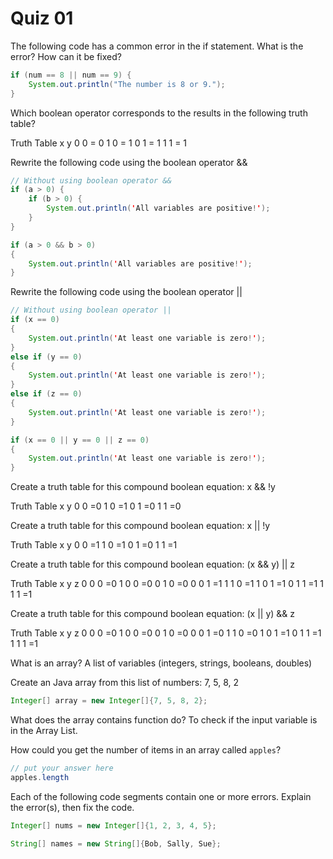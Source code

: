 # Quiz 01

The following code has a common error in the if statement. What is the error? How can it be fixed?

```java
if (num == 8 || num == 9) {
	System.out.println("The number is 8 or 9.");
}
```

Which boolean operator corresponds to the results in the following truth table?

Truth Table
x y
0 0 = 0
1 0 = 1
0 1 = 1
1 1 = 1

Rewrite the following code using the boolean operator &&

```java
// Without using boolean operator &&
if (a > 0) {
	if (b > 0) {
		System.out.println('All variables are positive!');
	}
}
```

```java
if (a > 0 && b > 0)
{
	System.out.println('All variables are positive!');
}
```

Rewrite the following code using the boolean operator ||

```java
// Without using boolean operator ||
if (x == 0)
{
	System.out.println('At least one variable is zero!');
}
else if (y == 0)
{
	System.out.println('At least one variable is zero!');
}
else if (z == 0)
{
	System.out.println('At least one variable is zero!');
}
```

```java
if (x == 0 || y == 0 || z == 0)
{
	System.out.println('At least one variable is zero!');
}
```

Create a truth table for this compound boolean equation:
x && !y

Truth Table
x y
0 0 =0
1 0 =1
0 1 =0
1 1 =0

Create a truth table for this compound boolean equation:
x || !y

Truth Table
x y
0 0 =1
1 0 =1
0 1 =0
1 1 =1

Create a truth table for this compound boolean equation:
(x && y) || z

Truth Table
x y z
0 0 0 =0
1 0 0 =0
0 1 0 =0
0 0 1 =1
1 1 0 =1
1 0 1 =1
0 1 1 =1
1 1 1 =1

Create a truth table for this compound boolean equation:
(x || y) && z

Truth Table
x y z
0 0 0 =0
1 0 0 =0
0 1 0 =0
0 0 1 =0
1 1 0 =0
1 0 1 =1
0 1 1 =1
1 1 1 =1

What is an array?
A list of variables (integers, strings, booleans, doubles)

Create an Java array from this list of numbers: 7, 5, 8, 2

```java
Integer[] array = new Integer[]{7, 5, 8, 2};

```

What does the array contains function do?
To check if the input variable is in the Array List.

How could you get the number of items in an array called `apples`?

```java
// put your answer here
apples.length
```

Each of the following code segments contain one or more errors. Explain the error(s), then fix the code.

```java
Integer[] nums = new Integer[]{1, 2, 3, 4, 5};
```

```java
String[] names = new String[]{Bob, Sally, Sue};
```

